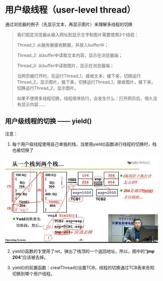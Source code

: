 # 用户级线程（user-level thread）


通过浏览器的例子（先显示文本，再显示图片）来理解多线程的切换

> 我们假定浏览器从输入网址到显示文字和图片需要使用3个线程：
> 
> Thread_1: 从服务器接收数据，并放入buffer中；
> 
> Thread_2: 从buffer中读取文本内容，显示在浏览器端；      
>         
> Thread_3: 从buffer中读取图片，显示在浏览器端；
>         
> 当网页被打开时，先运行Thread_1，接收文本，接下来，切换运行Thread_2，显示图片，接下来，切换运行Thread_1，接收图片，接下来，切换运行Thread_2，显示图片。
>
> 如果不使用多线程切换，线程顺序执行，会发生什么：打开网页后，很久没有显示内容……



## 用户级线程的切换 —— yield()

注意：

1. 每个用户级线程使用自己单独的栈，当使用yield()函数进行线程的切换时，栈也被切换了

![yield_ret.jpg](img/yield_ret.jpg)

2. yield()函数的‘**}**’使用了ret，弹出了栈顶的一个返回地址，所以，图中的“**jmp 204**”应该被去掉。

3. yield()的前置函数：creatThread()设置TCB，线程的切换通过TCB表来告知切换到哪个用户线程。
